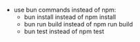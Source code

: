 - use bun commands instead of npm:
  - bun install instead of npm install
  - bun run build instead of npm run build
  - bun test instead of npm test
